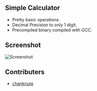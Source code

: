 ## Simple Calculator

- Pretty basic operations.
- Decimal Precision to only 1 digit.
- Precompiled binary compiled with GCC.

## Screenshot

![Screenshot](https://image.ibb.co/bGqHjK/Screenshot_310.png)

## Contributers

- [chankruze](https://github.com/chankruze)